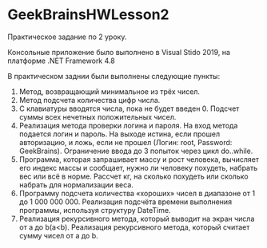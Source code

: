 # GeekBrainsHWLesson2
Практическое задание по 2 уроку.

Консольные приложение было выполнено в Visual Stido 2019, на платформе .NET Framework 4.8

В практическом заднии были выполнены следующие пункты:

1. Метод, возвращающий минимальное из трёх чисел.
2. Метод подсчета количества цифр числа.
3. С клавиатуры вводятся числа, пока не будет введен 0. Подсчет суммы всех нечетных положительных чисел.
4. Реализация метода проверки логина и пароля. На вход метода подается логин и пароль. На выходе истина, если прошел авторизацию, и ложь, если не прошел (Логин: root, Password: GeekBrains). Ограничение ввода до 3 попыток через цикл do..while.
5. Программа, которая запрашивает массу и рост человека, вычисляет его индекс массы и сообщает, нужно ли человеку похудеть, набрать вес или всё в норме. Рассчет кг, на сколько похудеть или сколько набрать для нормализации веса.
6. Программу подсчета количества «хороших» чисел в диапазоне от 1 до 1 000 000 000. Реализация подсчёта времени выполнения программы, используя структуру DateTime.
7. Реализация рекурсивного метода, который выводит на экран числа от a до b(a<b). Реализация рекурсивного метода, который считает сумму чисел от a до b.
